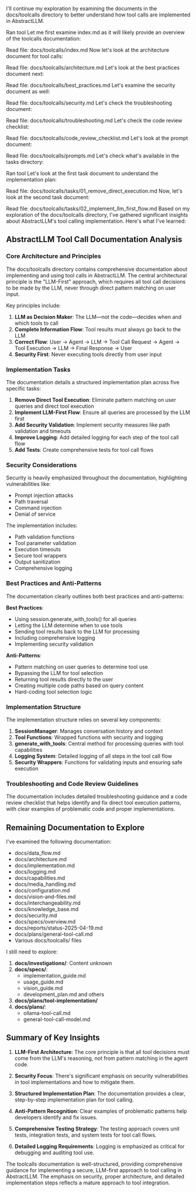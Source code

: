 I'll continue my exploration by examining the documents in the docs/toolcalls directory to better understand how tool calls are implemented in AbstractLLM.

Ran tool
Let me first examine index.md as it will likely provide an overview of the toolcalls documentation:

Read file: docs/toolcalls/index.md
Now let's look at the architecture document for tool calls:

Read file: docs/toolcalls/architecture.md
Let's look at the best practices document next:

Read file: docs/toolcalls/best_practices.md
Let's examine the security document as well:

Read file: docs/toolcalls/security.md
Let's check the troubleshooting document:

Read file: docs/toolcalls/troubleshooting.md
Let's check the code review checklist:

Read file: docs/toolcalls/code_review_checklist.md
Let's look at the prompt document:

Read file: docs/toolcalls/prompts.md
Let's check what's available in the tasks directory:

Ran tool
Let's look at the first task document to understand the implementation plan:

Read file: docs/toolcalls/tasks/01_remove_direct_execution.md
Now, let's look at the second task document:

Read file: docs/toolcalls/tasks/02_implement_llm_first_flow.md
Based on my exploration of the docs/toolcalls directory, I've gathered significant insights about AbstractLLM's tool calling implementation. Here's what I've learned:

## AbstractLLM Tool Call Documentation Analysis

### Core Architecture and Principles

The docs/toolcalls directory contains comprehensive documentation about implementing and using tool calls in AbstractLLM. The central architectural principle is the "LLM-First" approach, which requires all tool call decisions to be made by the LLM, never through direct pattern matching on user input.

Key principles include:
1. **LLM as Decision Maker**: The LLM—not the code—decides when and which tools to call
2. **Complete Information Flow**: Tool results must always go back to the LLM
3. **Correct Flow**: User → Agent → LLM → Tool Call Request → Agent → Tool Execution → LLM → Final Response → User
4. **Security First**: Never executing tools directly from user input

### Implementation Tasks

The documentation details a structured implementation plan across five specific tasks:

1. **Remove Direct Tool Execution**: Eliminate pattern matching on user queries and direct tool execution
2. **Implement LLM-First Flow**: Ensure all queries are processed by the LLM first
3. **Add Security Validation**: Implement security measures like path validation and timeouts
4. **Improve Logging**: Add detailed logging for each step of the tool call flow
5. **Add Tests**: Create comprehensive tests for tool call flows

### Security Considerations

Security is heavily emphasized throughout the documentation, highlighting vulnerabilities like:
- Prompt injection attacks
- Path traversal
- Command injection
- Denial of service

The implementation includes:
- Path validation functions
- Tool parameter validation
- Execution timeouts
- Secure tool wrappers
- Output sanitization
- Comprehensive logging

### Best Practices and Anti-Patterns

The documentation clearly outlines both best practices and anti-patterns:

**Best Practices**:
- Using session.generate_with_tools() for all queries
- Letting the LLM determine when to use tools
- Sending tool results back to the LLM for processing
- Including comprehensive logging
- Implementing security validation

**Anti-Patterns**:
- Pattern matching on user queries to determine tool use
- Bypassing the LLM for tool selection
- Returning tool results directly to the user
- Creating multiple code paths based on query content
- Hard-coding tool selection logic

### Implementation Structure

The implementation structure relies on several key components:
1. **SessionManager**: Manages conversation history and context
2. **Tool Functions**: Wrapped functions with security and logging
3. **generate_with_tools**: Central method for processing queries with tool capabilities
4. **Logging System**: Detailed logging of all steps in the tool call flow
5. **Security Wrappers**: Functions for validating inputs and ensuring safe execution

### Troubleshooting and Code Review Guidelines

The documentation includes detailed troubleshooting guidance and a code review checklist that helps identify and fix direct tool execution patterns, with clear examples of problematic code and proper implementations.

## Remaining Documentation to Explore

I've examined the following documentation:
- docs/data_flow.md
- docs/architecture.md
- docs/implementation.md
- docs/logging.md
- docs/capabilities.md
- docs/media_handling.md
- docs/configuration.md
- docs/vision-and-files.md
- docs/interchangeability.md
- docs/knowledge_base.md
- docs/security.md
- docs/specs/overview.md
- docs/reports/status-2025-04-19.md
- docs/plans/general-tool-call.md
- Various docs/toolcalls/ files

I still need to explore:
1. **docs/investigations/**: Content unknown
2. **docs/specs/**:
   - implementation_guide.md
   - usage_guide.md
   - vision_guide.md
   - development_plan.md and others
3. **docs/plans/tool-implementation/**
4. **docs/plans/**:
   - ollama-tool-call.md
   - general-tool-call-model.md

## Summary of Key Insights

1. **LLM-First Architecture**: The core principle is that all tool decisions must come from the LLM's reasoning, not from pattern matching in the agent code.

2. **Security Focus**: There's significant emphasis on security vulnerabilities in tool implementations and how to mitigate them.

3. **Structured Implementation Plan**: The documentation provides a clear, step-by-step implementation plan for tool calling.

4. **Anti-Pattern Recognition**: Clear examples of problematic patterns help developers identify and fix issues.

5. **Comprehensive Testing Strategy**: The testing approach covers unit tests, integration tests, and system tests for tool call flows.

6. **Detailed Logging Requirements**: Logging is emphasized as critical for debugging and auditing tool use.

The toolcalls documentation is well-structured, providing comprehensive guidance for implementing a secure, LLM-first approach to tool calling in AbstractLLM. The emphasis on security, proper architecture, and detailed implementation steps reflects a mature approach to tool integration.
